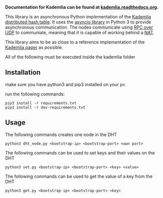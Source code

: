 **Documentation for Kademlia can be found at [kademlia.readthedocs.org](http://kademlia.readthedocs.org/).**

This library is an asynchronous Python implementation of the [Kademlia distributed hash table](http://en.wikipedia.org/wiki/Kademlia).  It uses the [asyncio library](https://docs.python.org/3/library/asyncio.html) in Python 3 to provide asynchronous communication.  The nodes communicate using [RPC over UDP](https://github.com/bmuller/rpcudp) to communiate, meaning that it is capable of working behind a [NAT](http://en.wikipedia.org/wiki/Network_address_translation).

This library aims to be as close to a reference implementation of the [Kademlia paper](http://pdos.csail.mit.edu/~petar/papers/maymounkov-kademlia-lncs.pdf) as possible.


All of the following must be executed inside the kademlia folder
## Installation

make sure you have python3 and pip3 installed on your pc

run the following commands:
```
pip3 install -r requirements.txt
pip3 install -r dev-requirements.txt
```

## Usage

The following commands creates one node in the DHT
```
python3 dht_node.py <bootstrap-ip> <bootstrap-port> <own port>
```
The following commands can be used to set keys and their values on the DHT
```
python3 set.py <bootstrap-ip> <bootstrap-port> <key> <value>
```
The following commands can be used to get the value of a key from the DHT
```
python3 get.py <bootstrap-ip> <bootstrap-port> <key> 
```

